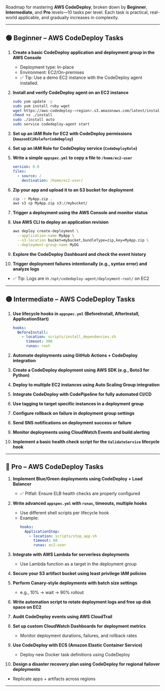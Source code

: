 Roadmap for mastering **AWS CodeDeploy**, broken down by **Beginner**, **Intermediate**, and **Pro** levels—10 tasks per level. Each task is practical, real-world applicable, and gradually increases in complexity.

---

## 🟢 **Beginner – AWS CodeDeploy Tasks**

1. **Create a basic CodeDeploy application and deployment group in the AWS Console**
   - Deployment type: In-place
   - Environment: EC2/On-premises
   - ✅ Tip: Use a demo EC2 instance with the CodeDeploy agent installed.

2. **Install and verify CodeDeploy agent on an EC2 instance**
   ```bash
   sudo yum update -y
   sudo yum install ruby wget
   wget https://aws-codedeploy-<region>.s3.amazonaws.com/latest/install
   chmod +x ./install
   sudo ./install auto
   sudo service codedeploy-agent start
   ```

3. **Set up an IAM Role for EC2 with CodeDeploy permissions (`AmazonEC2RoleforCodeDeploy`)**

4. **Set up an IAM Role for CodeDeploy service (`CodeDeployRole`)**

5. **Write a simple `appspec.yml` to copy a file to `/home/ec2-user`**
   ```yaml
   version: 0.0
   files:
     - source: /
       destination: /home/ec2-user/
   ```

6. **Zip your app and upload it to an S3 bucket for deployment**
   ```bash
   zip -r MyApp.zip .
   aws s3 cp MyApp.zip s3://mybucket/
   ```

7. **Trigger a deployment using the AWS Console and monitor status**

8. **Use AWS CLI to deploy an application revision**
   ```bash
   aws deploy create-deployment \
     --application-name MyApp \
     --s3-location bucket=mybucket,bundleType=zip,key=MyApp.zip \
     --deployment-group-name MyDG
   ```

9. **Explore the CodeDeploy Dashboard and check the event history**

10. **Trigger deployment failures intentionally (e.g., syntax error) and analyze logs**
   - ✅ Tip: Logs are in `/opt/codedeploy-agent/deployment-root/` on EC2

---

## 🟡 **Intermediate – AWS CodeDeploy Tasks**

1. **Use lifecycle hooks in `appspec.yml` (BeforeInstall, AfterInstall, ApplicationStart)**
   ```yaml
   hooks:
     BeforeInstall:
       - location: scripts/install_dependencies.sh
         timeout: 300
         runas: root
   ```

2. **Automate deployments using GitHub Actions + CodeDeploy integration**

3. **Create a CodeDeploy deployment using AWS SDK (e.g., Boto3 for Python)**

4. **Deploy to multiple EC2 instances using Auto Scaling Group integration**

5. **Integrate CodeDeploy with CodePipeline for fully automated CI/CD**

6. **Use tagging to target specific instances in a deployment group**

7. **Configure rollback on failure in deployment group settings**

8. **Send SNS notifications on deployment success or failure**

9. **Monitor deployments using CloudWatch Events and build alerting**

10. **Implement a basic health check script for the `ValidateService` lifecycle hook**

---

## 🔴 **Pro – AWS CodeDeploy Tasks**

1. **Implement Blue/Green deployments using CodeDeploy + Load Balancer**
   - ✅ Pitfall: Ensure ELB health checks are properly configured

2. **Write advanced `appspec.yml` with `runas`, timeouts, multiple hooks**
   - Use different shell scripts per lifecycle hook
   - Example:
     ```yaml
     hooks:
       ApplicationStop:
         - location: scripts/stop_app.sh
           timeout: 60
           runas: ec2-user
     ```

3. **Integrate with AWS Lambda for serverless deployments**
   - Use Lambda function as a target in the deployment group

4. **Secure your S3 artifact bucket using least privilege IAM policies**

5. **Perform Canary-style deployments with batch size settings**
   - e.g., 10% → wait → 90% rollout

6. **Write automation script to rotate deployment logs and free up disk space on EC2**

7. **Audit CodeDeploy events using AWS CloudTrail**

8. **Set up custom CloudWatch Dashboards for deployment metrics**
   - Monitor deployment durations, failures, and rollback rates

9. **Use CodeDeploy with ECS (Amazon Elastic Container Service)**
   - Deploy new Docker task definitions using CodeDeploy

10. **Design a disaster recovery plan using CodeDeploy for regional failover deployments**
   - Replicate apps + artifacts across regions

---

